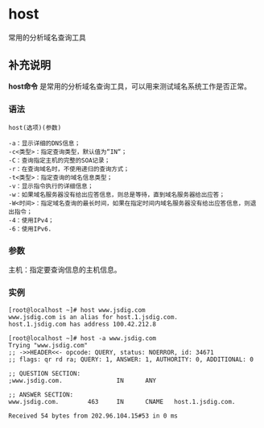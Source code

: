 host
===

常用的分析域名查询工具

## 补充说明

**host命令** 是常用的分析域名查询工具，可以用来测试域名系统工作是否正常。

### 语法  

```
host(选项)(参数)
```

  

```
-a：显示详细的DNS信息；
-c<类型>：指定查询类型，默认值为“IN“；
-C：查询指定主机的完整的SOA记录；
-r：在查询域名时，不使用递归的查询方式；
-t<类型>：指定查询的域名信息类型；
-v：显示指令执行的详细信息；
-w：如果域名服务器没有给出应答信息，则总是等待，直到域名服务器给出应答；
-W<时间>：指定域名查询的最长时间，如果在指定时间内域名服务器没有给出应答信息，则退出指令；
-4：使用IPv4；
-6：使用IPv6.
```

### 参数  

主机：指定要查询信息的主机信息。

### 实例  

```
[root@localhost ~]# host www.jsdig.com 
www.jsdig.com is an alias for host.1.jsdig.com.
host.1.jsdig.com has address 100.42.212.8

[root@localhost ~]# host -a www.jsdig.com
Trying "www.jsdig.com"
;; ->>HEADER<<- opcode: QUERY, status: NOERROR, id: 34671
;; flags: qr rd ra; QUERY: 1, ANSWER: 1, AUTHORITY: 0, ADDITIONAL: 0

;; QUESTION SECTION:
;www.jsdig.com.               IN      ANY

;; ANSWER SECTION:
www.jsdig.com.        463     IN      CNAME   host.1.jsdig.com.

Received 54 bytes from 202.96.104.15#53 in 0 ms
```


